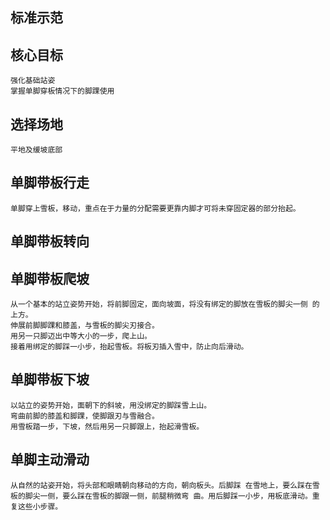 ## 标准示范

## 核心目标
    强化基础站姿
    掌握单脚穿板情况下的脚踝使用

## 选择场地
    平地及缓坡底部

## 单脚带板行走
    单脚穿上雪板，移动，重点在于力量的分配需要更靠内脚才可将未穿固定器的部分抬起。

## 单脚带板转向

## 单脚带板爬坡
    从一个基本的站立姿势开始，将前脚固定，面向坡面，将没有绑定的脚放在雪板的脚尖一侧 的上方。
    伸展前脚脚踝和膝盖，与雪板的脚尖刃接合。
    用另一只脚迈出中等大小的一步，爬上山。
    接着用绑定的脚踩一小步，抬起雪板。将板刃插入雪中，防止向后滑动。

## 单脚带板下坡
    以站立的姿势开始，面朝下的斜坡，用没绑定的脚踩雪上山。
    弯曲前脚的膝盖和脚踝，使脚跟刃与雪融合。
    用雪板踏一步，下坡，然后用另一只脚跟上，抬起滑雪板。

## 单脚主动滑动
    从自然的站姿开始，将头部和眼睛朝向移动的方向，朝向板头。后脚踩 在雪地上，要么踩在雪板的脚尖一侧，要么踩在雪板的脚跟一侧，前腿稍微弯 曲。用后脚踩一小步，用板底滑动。重复这些小步骤。
